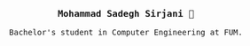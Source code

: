 <div align='center'>

<h3><samp><strong>Mohammad Sadegh Sirjani</strong> 👋 </samp></h3>

<p> <samp>Bachelor's student in Computer Engineering at FUM. </samp></p>

  <br>

</div>
